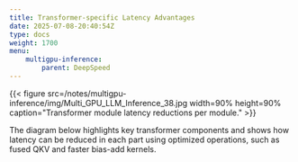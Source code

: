 ```yaml
---
title: Transformer-specific Latency Advantages
date: 2025-07-08-20:40:54Z
type: docs 
weight: 1700
menu: 
    multigpu-inference:
        parent: DeepSpeed
---
```


{{< figure src=/notes/multigpu-inference/img/Multi_GPU_LLM_Inference_38.jpg width=90% height=90% caption="Transformer module latency reductions per module." >}}

The diagram below highlights key transformer components and shows how latency can be reduced in each part using optimized operations, such as fused QKV and faster bias-add kernels.



